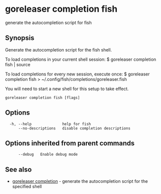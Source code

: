 # goreleaser completion fish

generate the autocompletion script for fish

## Synopsis


Generate the autocompletion script for the fish shell.

To load completions in your current shell session:
$ goreleaser completion fish | source

To load completions for every new session, execute once:
$ goreleaser completion fish > ~/.config/fish/completions/goreleaser.fish

You will need to start a new shell for this setup to take effect.


```
goreleaser completion fish [flags]
```

## Options

```
  -h, --help              help for fish
      --no-descriptions   disable completion descriptions
```

## Options inherited from parent commands

```
      --debug   Enable debug mode
```

## See also

* [goreleaser completion](/cmd/goreleaser_completion/)	 - generate the autocompletion script for the specified shell

